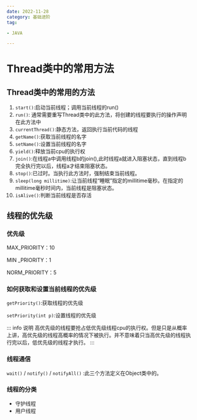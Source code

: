 ```yaml
---
date: 2022-11-28
category: 基础进阶
tag:

- JAVA

---
```


# Thread类中的常用方法

## Thread类中的常用的方法

1. `start()`:启动当前线程；调用当前线程的run()
2. `run()`: 通常需要重写Thread类中的此方法，将创建的线程要执行的操作声明在此方法中
3. `currentThread()`:静态方法，返回执行当前代码的线程
4. `getName()`:获取当前线程的名字
5. `setName()`:设置当前线程的名字
6. `yield()`:释放当前cpu的执行权
7. `join()`:在线程a中调用线程b的join(),此时线程a就进入阻塞状态，直到线程b完全执行完以后，线程a才结束阻塞状态。
8. `stop()`:已过时。当执行此方法时，强制结束当前线程。
9. `sleep(long millitime)`:让当前线程“睡眠”指定的millitime毫秒。在指定的millitime毫秒时间内，当前线程是阻塞状态。
10. `isAlive()`:判断当前线程是否存活

## 线程的优先级

### 优先级

MAX_PRIORITY：10

MIN _PRIORITY：1

NORM_PRIORITY：5 <Badge text="默认" />

### 如何获取和设置当前线程的优先级

`getPriority()`:获取线程的优先级

`setPriority(int p)`:设置线程的优先级

::: info 说明
高优先级的线程要抢占低优先级线程cpu的执行权。但是只是从概率上讲，高优先级的线程高概率的情况下被执行。并不意味着只当高优先级的线程执行完以后，低优先级的线程才执行。
:::

### 线程通信

`wait()` / `notify()` / `notifyAll()` :此三个方法定义在Object类中的。

### 线程的分类

- 守护线程
- 用户线程

